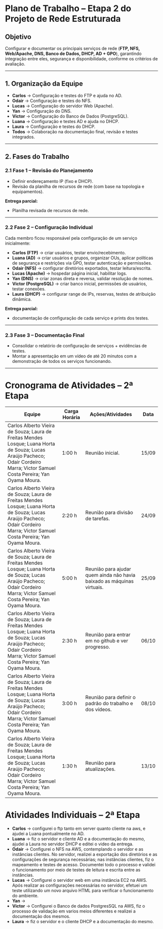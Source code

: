 # Plano de Trabalho – Etapa 2 do Projeto de Rede Estruturada

## Objetivo
Configurar e documentar os principais serviços de rede (**FTP, NFS, Web/Apache, DNS, Banco de Dados, DHCP, AD + GPO**), garantindo integração entre eles, segurança e disponibilidade, conforme os critérios de avaliação.

---

## 1. Organização da Equipe
- **Carlos** → Configuração e testes do FTP e ajuda no AD.  
- **Odair** → Configuração e testes do NFS.  
- **Lucas** → Configuração do servidor Web (Apache).  
- **Yan** → Configuração do DNS.  
- **Victor** → Configuração do Banco de Dados (PostgreSQL).
- **Luana** → Configuração e testes AD e ajuda no DHCP.   
- **Laura** → Configuração e testes do DHCP.  
- **Todos** → Colaboração na documentação final, revisão e testes integrados.  

---

## 2. Fases do Trabalho

### 2.1 Fase 1 – Revisão do Planejamento
- Definir endereçamento IP (fixo e DHCP).  
- Revisão da planilha de recursos de rede (com base na topologia e equipamentos).  

**Entrega parcial:**  
- Planilha revisada de recursos de rede.

---

### 2.2 Fase 2 – Configuração Individual
Cada membro ficou responsável pela configuração de um serviço inicialmente:  

- **Carlos (FTP)** → criar usuários, testar envio/recebimento.  
- **Luana (AD)** → criar usuários e grupos, organizar OUs, aplicar políticas de segurança e restrições via GPO, testar autenticação e permissões.  
- **Odair (NFS)** → configurar diretórios exportados, testar leitura/escrita.  
- **Lucas (Apache)** → hospedar página inicial, habilitar logs.  
- **Yan (DNS)** → criar zonas direta e reversa, validar resolução de nomes.  
- **Victor (PostgreSQL)** → criar banco inicial, permissões de usuários, testar conexões.  
- **Laura (DHCP)** → configurar range de IPs, reservas, testes de atribuição dinâmica.  

**Entrega parcial:**  
- documentação de configuração de cada serviço e prints dos testes.

---

### 2.3 Fase 3 – Documentação Final
- Consolidar o relatório de configuração de serviços + evidências de testes.  
- Montar a apresentação em um vídeo de até 20 minutos com a demonstração de todos os serviços funcionando.

---

# Cronograma de Atividades – 2ª Etapa

| Equipe | Carga Horária | Ações/Atividades | Data |
|--------|---------------|-----------------|------|
| Carlos Alberto Vieira de Souza; Laura de Freitas Mendes Losque; Luana Horta de Souza; Lucas Araújo Pacheco; Odair Cordeiro Marra; Victor Samuel Costa Pereira; Yan Oyama Moura. | 1:00 h | Reunião inicial. | 15/09 |
| Carlos Alberto Vieira de Souza; Laura de Freitas Mendes Losque; Luana Horta de Souza; Lucas Araújo Pacheco; Odair Cordeiro Marra; Victor Samuel Costa Pereira; Yan Oyama Moura. | 2:20 h | Reunião para divisão de tarefas. | 24/09 |
| Carlos Alberto Vieira de Souza; Laura de Freitas Mendes Losque; Luana Horta de Souza; Lucas Araújo Pacheco; Odair Cordeiro Marra; Victor Samuel Costa Pereira; Yan Oyama Moura. | 5:00 h | Reunião para ajudar quem ainda não havia baixado as máquinas virtuais. | 25/09 |
| Carlos Alberto Vieira de Souza; Laura de Freitas Mendes Losque; Luana Horta de Souza; Lucas Araújo Pacheco; Odair Cordeiro Marra; Victor Samuel Costa Pereira; Yan Oyama Moura. | 2:30 h | Reunião para entrar em no github e ver progresso. | 06/10 |
| Carlos Alberto Vieira de Souza; Laura de Freitas Mendes Losque; Luana Horta de Souza; Lucas Araújo Pacheco; Odair Cordeiro Marra; Victor Samuel Costa Pereira; Yan Oyama Moura. | 3:00 h | Reunião para definir o padrão do trabalho e dos vídeos. | 08/10 |
| Carlos Alberto Vieira de Souza; Laura de Freitas Mendes Losque; Luana Horta de Souza; Lucas Araújo Pacheco; Odair Cordeiro Marra; Victor Samuel Costa Pereira; Yan Oyama Moura. | 1:30 h | Reunião para atualizações. | 13/10 |


# Atividades Individuais – 2ª Etapa

- **Carlos** → configurei o ftp tanto em server quanto cliente na aws, e ajudei a Luana pontualmente no AD.
- **Luana** → fiz o servidor e cliente AD e a documentação do mesmo, ajudei a Laura no servidor DHCP e editei o video da entrega.
- **Odair** → Configurei o NFS na AWS, contemplando o servidor e as instâncias clientes. No servidor, realizei a exportação dos diretórios e as configurações de segurança necessárias; nas instâncias clientes, fiz o mapeamento e testes de acesso. Documentei todo o processo e validei o funcionamento por meio de testes de leitura e escrita entre as instâncias.  
- **Lucas** → Configurei o servidor web em uma instância EC2 na AWS. Após realizar as configurações necessárias no servidor, efetuei um teste utilizando um novo arquivo HTML para verificar o funcionamento do ambiente.
- **Yan** →   
- **Victor** →  Configurei o Banco de dados PostgresSQL na AWS, fiz o processo de validação em varios meios diferentes e realizei a documentação dos mesmos.
- **Laura** → fiz o servidor e o cliente DHCP e a documentação do mesmo. 
